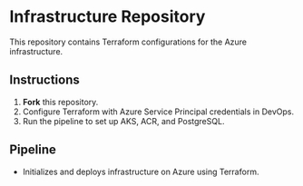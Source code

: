 # Infrastructure Repository

This repository contains Terraform configurations for the Azure infrastructure.

## Instructions

1. **Fork** this repository.
2. Configure Terraform with Azure Service Principal credentials in DevOps.
3. Run the pipeline to set up AKS, ACR, and PostgreSQL.

## Pipeline

- Initializes and deploys infrastructure on Azure using Terraform.
